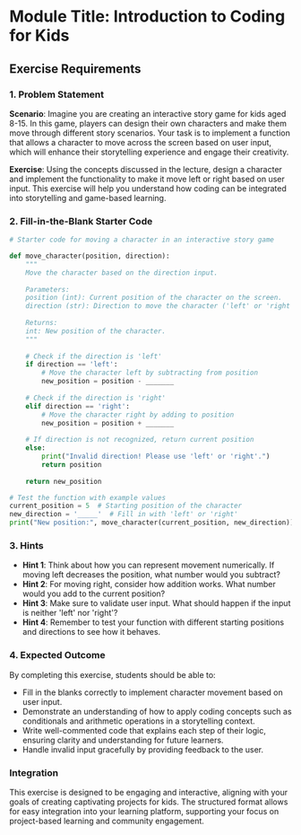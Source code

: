 # Module Title: Introduction to Coding for Kids

## Exercise Requirements

### 1. Problem Statement
**Scenario**: Imagine you are creating an interactive story game for kids aged 8-15. In this game, players can design their own characters and make them move through different story scenarios. Your task is to implement a function that allows a character to move across the screen based on user input, which will enhance their storytelling experience and engage their creativity.

**Exercise**: Using the concepts discussed in the lecture, design a character and implement the functionality to make it move left or right based on user input. This exercise will help you understand how coding can be integrated into storytelling and game-based learning.

### 2. Fill-in-the-Blank Starter Code
```python
# Starter code for moving a character in an interactive story game

def move_character(position, direction):
    """
    Move the character based on the direction input.
    
    Parameters:
    position (int): Current position of the character on the screen.
    direction (str): Direction to move the character ('left' or 'right').
    
    Returns:
    int: New position of the character.
    """
    
    # Check if the direction is 'left'
    if direction == 'left':
        # Move the character left by subtracting from position
        new_position = position - _______
    
    # Check if the direction is 'right'
    elif direction == 'right':
        # Move the character right by adding to position
        new_position = position + _______
    
    # If direction is not recognized, return current position
    else:
        print("Invalid direction! Please use 'left' or 'right'.")
        return position
    
    return new_position

# Test the function with example values
current_position = 5  # Starting position of the character
new_direction = '_____'  # Fill in with 'left' or 'right'
print("New position:", move_character(current_position, new_direction))
```

### 3. Hints
- **Hint 1**: Think about how you can represent movement numerically. If moving left decreases the position, what number would you subtract?
- **Hint 2**: For moving right, consider how addition works. What number would you add to the current position?
- **Hint 3**: Make sure to validate user input. What should happen if the input is neither 'left' nor 'right'?
- **Hint 4**: Remember to test your function with different starting positions and directions to see how it behaves.

### 4. Expected Outcome
By completing this exercise, students should be able to:
- Fill in the blanks correctly to implement character movement based on user input.
- Demonstrate an understanding of how to apply coding concepts such as conditionals and arithmetic operations in a storytelling context.
- Write well-commented code that explains each step of their logic, ensuring clarity and understanding for future learners.
- Handle invalid input gracefully by providing feedback to the user.

### Integration
This exercise is designed to be engaging and interactive, aligning with your goals of creating captivating projects for kids. The structured format allows for easy integration into your learning platform, supporting your focus on project-based learning and community engagement.